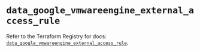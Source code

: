 # `data_google_vmwareengine_external_access_rule`

Refer to the Terraform Registry for docs: [`data_google_vmwareengine_external_access_rule`](https://registry.terraform.io/providers/hashicorp/google-beta/5.29.0/docs/data-sources/google_vmwareengine_external_access_rule).
